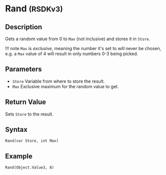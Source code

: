 # Rand <small>(RSDKv3)</small>

## Description
Gets a random value from 0 to `Max` (not inclusive) and stores it in `Store`.

!!! note
    `Max` is *exclusive*, meaning the number it's set to will never be chosen, e.g. a `Max` value of 4 will result in only numbers 0-3 being picked.

## Parameters
- `Store`
Variable from where to store the result.
- `Max`
Exclusive maximum for the random value to get.

## Return Value
Sets `Store` to the result.

## Syntax
```
Rand(var Store, int Max)
```

## Example
```
Rand(Object.Value3, 8)
```